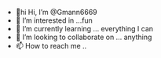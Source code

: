 - 👋hi
 Hi, I’m @Gmann6669
- 👀 I’m interested in ...fun
- 🌱 I’m currently learning ... everything I can
- 💞️ I’m looking to collaborate on ... anything
- 📫 How to reach me ..

<!---
Gmann6669/Gmann6669 is a ✨ special ✨ repository because its `README.md` (this file) appears on your GitHub profile.
You can click the Preview link to take a look at your changes.
--->
